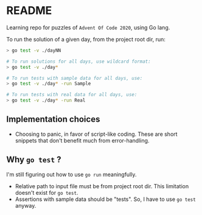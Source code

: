 # README

Learning repo for puzzles of `Advent Of Code 2020`, using Go lang.

To run the solution of a given day, from the project root dir, run:

```sh
> go test -v ./dayNN

# To run solutions for all days, use wildcard format:
> go test -v ./day*

# To run tests with sample data for all days, use:
> go test -v ./day* -run Sample

# To run tests with real data for all days, use:
> go test -v ./day* -run Real
```

## Implementation choices
- Choosing to panic, in favor of script-like coding. These are short snippets that don't benefit much from error-handling.

## Why `go test` ?
I'm still figuring out how to use `go run` meaningfully.
- Relative path to input file must be from project root dir. This limitation doesn't exist for `go test`.
- Assertions with sample data should be "tests". So, I have to use `go test` anyway.
